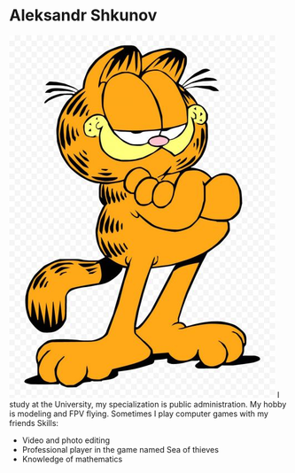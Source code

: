 # Aleksandr Shkunov
![profile photo](img/b90356660be752d27d98408d89599072.jpg)
I study at the University, my specialization is public administration. My hobby is modeling and FPV flying. Sometimes I play computer games with my friends
Skills:
* Video and photo editing
* Professional player in the game named Sea of thieves
* Knowledge of mathematics
